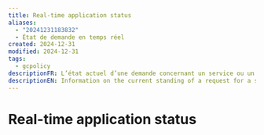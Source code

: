 ```yaml
---
title: Real-time application status
aliases:
  - "20241231183832"
  - État de demande en temps réel
created: 2024-12-31
modified: 2024-12-31
tags:
  - gcpolicy
descriptionFR: L’état actuel d’une demande concernant un service ou un produit.
descriptionEN: Information on the current standing of a request for a service or product.
---
```

# Real-time application status
